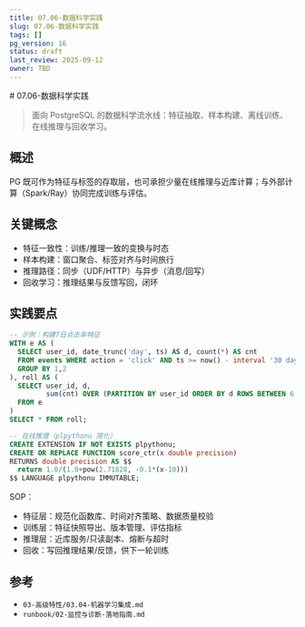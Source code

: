 ```yaml
---
title: 07.06-数据科学实践
slug: 07.06-数据科学实践
tags: []
pg_version: 16
status: draft
last_review: 2025-09-12
owner: TBD
---
```


﻿# 07.06-数据科学实践

> 面向 PostgreSQL 的数据科学流水线：特征抽取、样本构建、离线训练、在线推理与回收学习。

## 概述

PG 既可作为特征与标签的存取层，也可承担少量在线推理与近库计算；与外部计算（Spark/Ray）协同完成训练与评估。

## 关键概念

- 特征一致性：训练/推理一致的变换与时态
- 样本构建：窗口聚合、标签对齐与时间旅行
- 推理路径：同步（UDF/HTTP）与异步（消息/回写）
- 回收学习：推理结果与反馈写回，闭环

## 实践要点

```sql
-- 示例：构建7日点击率特征
WITH e AS (
  SELECT user_id, date_trunc('day', ts) AS d, count(*) AS cnt
  FROM events WHERE action = 'click' AND ts >= now() - interval '30 day'
  GROUP BY 1,2
), roll AS (
  SELECT user_id, d,
         sum(cnt) OVER (PARTITION BY user_id ORDER BY d ROWS BETWEEN 6 PRECEDING AND CURRENT ROW) AS ctr7
  FROM e
)
SELECT * FROM roll;

-- 在线推理（plpythonu 简化）
CREATE EXTENSION IF NOT EXISTS plpythonu;
CREATE OR REPLACE FUNCTION score_ctr(x double precision)
RETURNS double precision AS $$
  return 1.0/(1.0+pow(2.71828, -0.1*(x-10)))
$$ LANGUAGE plpythonu IMMUTABLE;
```

SOP：

- 特征层：规范化函数库、时间对齐策略、数据质量校验
- 训练层：特征快照导出、版本管理、评估指标
- 推理层：近库服务/只读副本、熔断与超时
- 回收：写回推理结果/反馈，供下一轮训练

## 参考

- `03-高级特性/03.04-机器学习集成.md`
- `runbook/02-监控与诊断-落地指南.md`
